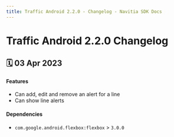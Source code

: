 ```yaml
---
title: Traffic Android 2.2.0 - Changelog - Navitia SDK Docs
---
```


# Traffic Android 2.2.0 Changelog

<h2>🗓 03 Apr 2023</h2>

#### Features
- Can add, edit and remove an alert for a line
- Can show line alerts

#### Dependencies
- `com.google.android.flexbox:flexbox` > `3.0.0`
